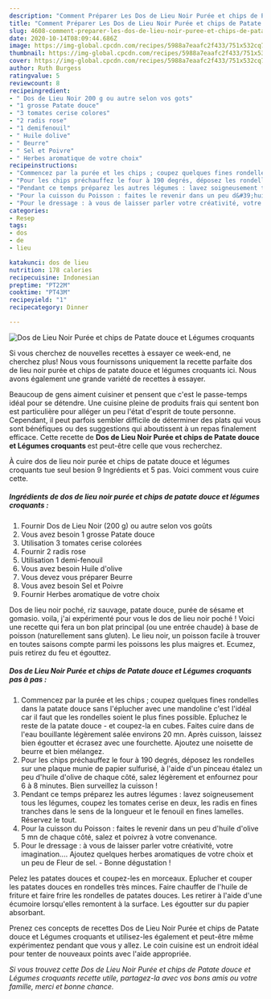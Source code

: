 ```yaml
---
description: "Comment Préparer Les Dos de Lieu Noir Purée et chips de Patate douce et Légumes croquants"
title: "Comment Préparer Les Dos de Lieu Noir Purée et chips de Patate douce et Légumes croquants"
slug: 4608-comment-preparer-les-dos-de-lieu-noir-puree-et-chips-de-patate-douce-et-legumes-croquants
date: 2020-10-14T08:09:44.686Z
image: https://img-global.cpcdn.com/recipes/5988a7eaafc2f433/751x532cq70/dos-de-lieu-noir-puree-et-chips-de-patate-douce-et-legumes-croquants-photo-principale-de-la-recette.jpg
thumbnail: https://img-global.cpcdn.com/recipes/5988a7eaafc2f433/751x532cq70/dos-de-lieu-noir-puree-et-chips-de-patate-douce-et-legumes-croquants-photo-principale-de-la-recette.jpg
cover: https://img-global.cpcdn.com/recipes/5988a7eaafc2f433/751x532cq70/dos-de-lieu-noir-puree-et-chips-de-patate-douce-et-legumes-croquants-photo-principale-de-la-recette.jpg
author: Ruth Burgess
ratingvalue: 5
reviewcount: 8
recipeingredient:
- " Dos de Lieu Noir 200 g ou autre selon vos gots"
- "1 grosse Patate douce"
- "3 tomates cerise colores"
- "2 radis rose"
- "1 demifenouil"
- " Huile dolive"
- " Beurre"
- " Sel et Poivre"
- " Herbes aromatique de votre choix"
recipeinstructions:
- "Commencez par la purée et les chips ; coupez quelques fines rondelles dans la patate douce sans l&#39;éplucher avec une mandoline c&#39;est l&#39;idéal car il faut que les rondelles soient le plus fines possible. Epluchez le reste de la patate douce et coupez-la en cubes. Faites cuire dans de l&#39;eau bouillante légèrement salée environs 20 mn. Après cuisson, laissez bien égoutter et écrasez avec une fourchette. Ajoutez une noisette de beurre et bien mélangez."
- "Pour les chips préchauffez le four à 190 degrés, déposez les rondelles sur une plaque munie de papier sulfurisé, à l&#39;aide d&#39;un pinceau étalez un peu d&#39;huile d&#39;olive de chaque côté, salez légèrement et enfournez pour 6 à 8 minutes. Bien surveillez la cuisson !"
- "Pendant ce temps préparez les autres légumes : lavez soigneusement tous les légumes, coupez les tomates cerise en deux, les radis en fines tranches dans le sens de la longueur et le fenouil en fines lamelles. Réservez le tout."
- "Pour la cuisson du Poisson : faites le revenir dans un peu d&#39;huile d&#39;olive 5 mn de chaque côté, salez et poivrez à votre convenance."
- "Pour le dressage : à vous de laisser parler votre créativité, votre imagination.... Ajoutez quelques herbes aromatiques de votre choix et un peu de Fleur de sel. Bonne dégustation !"
categories:
- Resep
tags:
- dos
- de
- lieu

katakunci: dos de lieu 
nutrition: 178 calories
recipecuisine: Indonesian
preptime: "PT22M"
cooktime: "PT43M"
recipeyield: "1"
recipecategory: Dinner

---
```



![Dos de Lieu Noir Purée et chips de Patate douce et Légumes croquants](https://img-global.cpcdn.com/recipes/5988a7eaafc2f433/751x532cq70/dos-de-lieu-noir-puree-et-chips-de-patate-douce-et-legumes-croquants-photo-principale-de-la-recette.jpg)

Si vous cherchez de nouvelles recettes à essayer ce week-end, ne cherchez plus! Nous vous fournissons uniquement la recette parfaite dos de lieu noir purée et chips de patate douce et légumes croquants ici. Nous avons également une grande variété de recettes à essayer.

Beaucoup de gens aiment cuisiner et pensent que c'est le passe-temps idéal pour se détendre. Une cuisine pleine de produits frais qui sentent bon est particulière pour alléger un peu l'état d'esprit de toute personne. Cependant, il peut parfois sembler difficile de déterminer des plats qui vous sont bénéfiques ou des suggestions qui aboutissent à un repas finalement efficace. Cette recette de <strong> Dos de Lieu Noir Purée et chips de Patate douce et Légumes croquants </strong> est peut-être celle que vous recherchez.

<!--inarticleads1-->

À cuire dos de lieu noir purée et chips de patate douce et légumes croquants tue seul besion 9 Ingrédients et 5 pas. Voici comment vous cuire cette.

##### Ingrédients de dos de lieu noir purée et chips de patate douce et légumes croquants :

1. Fournir  Dos de Lieu Noir (200 g) ou autre selon vos goûts
1. Vous avez besoin 1 grosse Patate douce
1. Utilisation 3 tomates cerise colorées
1. Fournir 2 radis rose
1. Utilisation 1 demi-fenouil
1. Vous avez besoin  Huile d&#39;olive
1. Vous devez vous préparer  Beurre
1. Vous avez besoin  Sel et Poivre
1. Fournir  Herbes aromatique de votre choix


Dos de lieu noir poché, riz sauvage, patate douce, purée de sésame et gomasio. voila, j&#39;ai expérimenté pour vous le dos de lieu noir poché ! Voici une recette qui fera un bon plat principal (ou une entrée chaude) à base de poisson (naturellement sans gluten). Le lieu noir, un poisson facile à trouver en toutes saisons compte parmi les poissons les plus maigres et. Ecumez, puis retirez du feu et égouttez. 

<!--inarticleads2-->

##### Dos de Lieu Noir Purée et chips de Patate douce et Légumes croquants pas à pas :

1. Commencez par la purée et les chips ; coupez quelques fines rondelles dans la patate douce sans l&#39;éplucher avec une mandoline c&#39;est l&#39;idéal car il faut que les rondelles soient le plus fines possible. Epluchez le reste de la patate douce - et coupez-la en cubes. Faites cuire dans de l&#39;eau bouillante légèrement salée environs 20 mn. Après cuisson, laissez bien égoutter et écrasez avec une fourchette. Ajoutez une noisette de beurre et bien mélangez.
1. Pour les chips préchauffez le four à 190 degrés, déposez les rondelles sur une plaque munie de papier sulfurisé, à l&#39;aide d&#39;un pinceau étalez un peu d&#39;huile d&#39;olive de chaque côté, salez légèrement et enfournez pour 6 à 8 minutes. Bien surveillez la cuisson !
1. Pendant ce temps préparez les autres légumes : lavez soigneusement tous les légumes, coupez les tomates cerise en deux, les radis en fines tranches dans le sens de la longueur et le fenouil en fines lamelles. Réservez le tout.
1. Pour la cuisson du Poisson : faites le revenir dans un peu d&#39;huile d&#39;olive 5 mn de chaque côté, salez et poivrez à votre convenance.
1. Pour le dressage : à vous de laisser parler votre créativité, votre imagination.... Ajoutez quelques herbes aromatiques de votre choix et un peu de Fleur de sel. - Bonne dégustation !


Pelez les patates douces et coupez-les en morceaux. Eplucher et couper les patates douces en rondelles très minces. Faire chauffer de l&#39;huile de friture et faire frire les rondelles de patates douces. Les retirer à l&#39;aide d&#39;une écumoire lorsqu&#39;elles remontent à la surface. Les égoutter sur du papier absorbant. 

<!--inarticleads1-->

<p>
Prenez ces concepts de recettes Dos de Lieu Noir Purée et chips de Patate douce et Légumes croquants et utilisez-les également et peut-être même expérimentez pendant que vous y allez. Le coin cuisine est un endroit idéal pour tenter de nouveaux points avec l'aide appropriée.
</p>

<p>
<i>Si vous trouvez cette Dos de Lieu Noir Purée et chips de Patate douce et Légumes croquants recette utile, partagez-la avec vos bons amis ou votre famille, merci et bonne chance.</i>
</p>
